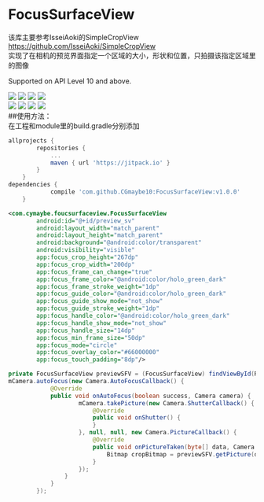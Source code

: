 # FocusSurfaceView
该库主要参考IsseiAoki的SimpleCropView https://github.com/IsseiAoki/SimpleCropView </br> 
实现了在相机的预览界面指定一个区域的大小，形状和位置，只拍摄该指定区域里的图像 </br>

Supported on API Level 10 and above. </br>

![](https://github.com/CGmaybe10/FocusSurfaceView/blob/master/screenshots/circle.png)
![](https://github.com/CGmaybe10/FocusSurfaceView/blob/master/screenshots/circle_pre.png)
![](https://github.com/CGmaybe10/FocusSurfaceView/blob/master/screenshots/ratio_3_4.png)
![](https://github.com/CGmaybe10/FocusSurfaceView/blob/master/screenshots/ratio_3_4_pre.png)</br>
![](https://github.com/CGmaybe10/FocusSurfaceView/blob/master/screenshots/square.png)
![](https://github.com/CGmaybe10/FocusSurfaceView/blob/master/screenshots/square_pre.png)
![](https://github.com/CGmaybe10/FocusSurfaceView/blob/master/screenshots/free.png)
![](https://github.com/CGmaybe10/FocusSurfaceView/blob/master/screenshots/free_pre.png)</br>
##使用方法：</br>
在工程和module里的build.gradle分别添加
```groovy
allprojects {
		repositories {
			...
			maven { url 'https://jitpack.io' }
		}
	}
dependencies {
	        compile 'com.github.CGmaybe10:FocusSurfaceView:v1.0.0'
	}
```
```xml       
<com.cymaybe.foucsurfaceview.FocusSurfaceView
        android:id="@+id/preview_sv"
        android:layout_width="match_parent"
        android:layout_height="match_parent"
        android:background="@android:color/transparent"
        android:visibility="visible"
        app:focus_crop_height="267dp"
        app:focus_crop_width="200dp"
        app:focus_frame_can_change="true"
        app:focus_frame_color="@android:color/holo_green_dark"
        app:focus_frame_stroke_weight="1dp"
        app:focus_guide_color="@android:color/holo_green_dark"
        app:focus_guide_show_mode="not_show"
        app:focus_guide_stroke_weight="1dp"
        app:focus_handle_color="@android:color/holo_green_dark"
        app:focus_handle_show_mode="not_show"
        app:focus_handle_size="14dp"
        app:focus_min_frame_size="50dp"
        app:focus_mode="circle"
        app:focus_overlay_color="#66000000"
        app:focus_touch_padding="8dp"/>
```
```java
private FocusSurfaceView previewSFV = (FocusSurfaceView) findViewById(R.id.preview_sv);
mCamera.autoFocus(new Camera.AutoFocusCallback() {
            @Override
            public void onAutoFocus(boolean success, Camera camera) {             
                    mCamera.takePicture(new Camera.ShutterCallback() {
                        @Override
                        public void onShutter() {
                        }
                    }, null, null, new Camera.PictureCallback() {
                        @Override
                        public void onPictureTaken(byte[] data, Camera camera) {
                            Bitmap cropBitmap = previewSFV.getPicture(data);                       
                        }
                    });
                }
            }
        });
```
